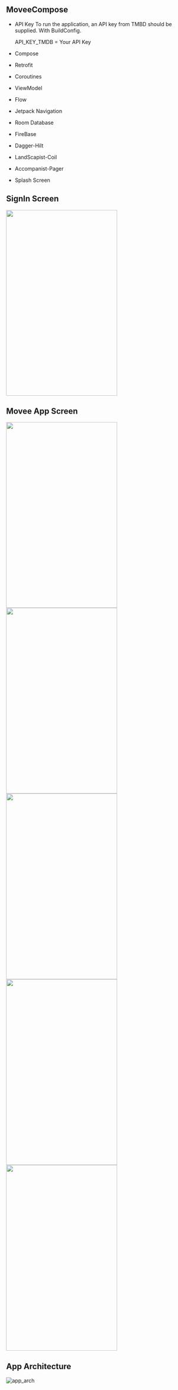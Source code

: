 ## MoveeCompose

* API Key
  To run the application, an API key from TMBD should be supplied. With BuildConfig.

  API_KEY_TMDB = Your API Key

* Compose 
* Retrofit 
* Coroutines
* ViewModel
* Flow
* Jetpack Navigation
* Room Database
* FireBase
* Dagger-Hilt
* LandScapist-Coil
* Accompanist-Pager
* Splash Screen


## SignIn Screen
<img src="https://github.com/Oguzhan-Turkmen/MoveeCompose/assets/76784862/dbf19b8a-247e-4526-a25d-79f53fd9bbd8" width="300" height="500">


## Movee App Screen
<img src="https://github.com/Oguzhan-Turkmen/MoveeCompose/assets/76784862/1296423c-5847-4107-90bf-072fe6dca79a" width="300" height="500">
<img src="https://github.com/Oguzhan-Turkmen/MoveeCompose/assets/76784862/c18fc2b6-fab2-4b1e-bff6-593858d35a8b" width="300" height="500">
<img src="https://github.com/Oguzhan-Turkmen/MoveeCompose/assets/76784862/246c37f6-b542-4b8d-b6c5-363c6c7c9ae2" width="300" height="500">
<img src="https://github.com/Oguzhan-Turkmen/MoveeCompose/assets/76784862/9ab3922f-40f9-46ba-aa02-ef96cf41ce3f" width="300" height="500">
<img src="https://github.com/Oguzhan-Turkmen/MoveeCompose/assets/76784862/dbf19b8a-247e-4526-a25d-79f53fd9bbd8" width="300" height="500">


## App Architecture

![app_arch](https://user-images.githubusercontent.com/76784862/139062020-a36d2277-6c74-468b-a586-f668cc869c16.png)
